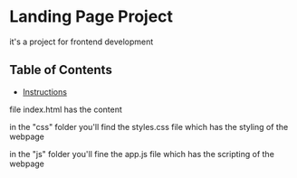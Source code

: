 # Landing Page Project
it's a project for frontend development

## Table of Contents

* [Instructions](#instructions)

file index.html has the content

in the "css" folder you'll find the styles.css file which has the styling of the webpage

in the "js" folder you'll fine the app.js file which has the scripting of the webpage

